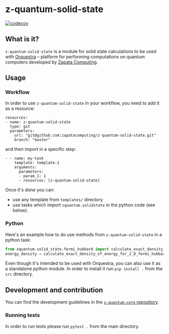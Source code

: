# z-quantum-solid-state

[![codecov](https://codecov.io/gh/zapatacomputing/z-quantum-solid-state/branch/master/graph/badge.svg?token=UPHNS662NE)](https://codecov.io/gh/zapatacomputing/z-quantum-solid-state) 

## What is it? 

`z-quantum-solid-state` is a module for solid state calculations to be used with [Orquestra](https://www.zapatacomputing.com/orquestra/) – platform for performing computations on quantum computers developed by [Zapata Computing](https://www.zapatacomputing.com).


## Usage

### Workflow
In order to use `z-quantum-solid-state` in your workflow, you need to add it as a resource:

```
resources:
- name: z-quantum-solid-state
  type: git
  parameters:
    url: "git@github.com:zapatacomputing/z-quantum-solid-state.git"
    branch: "master"
```

and then import in a specific step:

```
- - name: my-task
    template: template-1
    arguments:
      parameters:
      - param_1: 1
      - resources: [z-quantum-solid-state]
```

Once it's done you can:
- use any template from `templates/` directory
- use tasks which import `zquantum.solidstate` in the python code (see below).

### Python

Here's an example how to do use methods from `z-quantum-solid-state` in a python task:

```python
from zquantum.solid_state.fermi_hubbard import calculate_exact_density_of_energy_for_2_D_fermi_hubbard
energy_density = calculate_exact_density_of_energy_for_2_D_fermi_hubbard(4,2,2,2)
```

Even though it's intended to be used with Orquestra, you can also use it as a standalone python module.
In order to install it run `pip install .` from the `src` directory.


## Development and contribution

You can find the development guidelines in the [`z-quantum-core` repository](https://github.com/zapatacomputing/z-quantum-core).

### Running tests

In order to run tests please run `pytest .` from the main directory.
